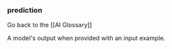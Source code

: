### prediction

Go back to the [[AI Glossary]]


A model's output when provided with an input example.

